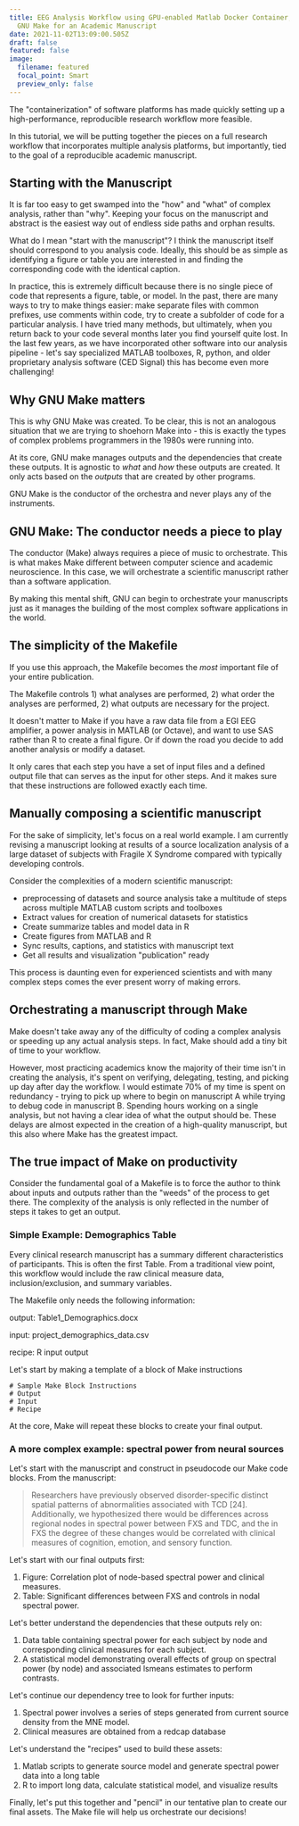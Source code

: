 ```yaml
---
title: EEG Analysis Workflow using GPU-enabled Matlab Docker Container, R, and
  GNU Make for an Academic Manuscript
date: 2021-11-02T13:09:00.505Z
draft: false
featured: false
image:
  filename: featured
  focal_point: Smart
  preview_only: false
---
```

The "containerization" of software platforms has made quickly setting up a high-performance, reproducible research workflow more feasible.

In this tutorial, we will be putting together the pieces on a full research workflow that incorporates multiple analysis platforms, but importantly, tied to the goal of a reproducible academic manuscript. 

## Starting with the Manuscript

It is far too easy to get swamped into the "how" and "what" of complex analysis, rather than "why". Keeping your focus on the manuscript and abstract is the easiest way out of endless side paths and orphan results.

What do I mean "start with the manuscript"? I think the manuscript itself should correspond to you analysis code. Ideally, this should be as simple as identifying a figure or table you are interested in and finding the corresponding code with the identical caption.

In practice, this is extremely difficult because there is no single piece of code that represents a figure, table, or model. In the past, there are many ways to try to make things easier: make separate files with common prefixes, use comments within code, try to create a subfolder of code for a particular analysis. I have tried many methods, but ultimately, when you return back to your code several months later you find yourself quite lost. In the last few years, as we have incorporated other software into our analysis pipeline - let's say specialized MATLAB toolboxes, R, python, and older proprietary analysis software (CED Signal) this has become even more challenging!

## Why GNU Make matters

This is why GNU Make was created. To be clear, this is not an analogous situation that we are trying to shoehorn Make into - this is exactly the types of complex problems programmers in the 1980s were running into.

At its core, GNU make manages outputs and the dependencies that create these outputs. It is agnostic to *what* and *how* these outputs are created. It only acts based on the *outputs* that are created by other programs. 

GNU Make is the conductor of the orchestra and never plays any of the instruments.

## GNU Make: The conductor needs a piece to play

The conductor (Make) always requires a piece of music to orchestrate. This is what makes Make different between computer science and academic neuroscience. In this case, we will orchestrate a scientific manuscript rather than a software application.

By making this mental shift, GNU can begin to orchestrate your manuscripts just as it manages the building of the most complex software applications in the world. 

## The simplicity of the Makefile

If you use this approach, the Makefile becomes the *most* important file of your entire publication.

The Makefile controls 1) what analyses are performed, 2) what order the analyses are performed, 2) what outputs are necessary for the project.

It doesn't matter to Make if you have a raw data file from a EGI EEG amplifier, a power analysis in MATLAB (or Octave), and want to use SAS rather than R to create a final figure. Or if down the road you decide to add another analysis or modify a dataset. 

It only cares that each step you have a set of input files and a defined output file that can serves as the input for other steps. And it makes sure that these instructions are followed exactly each time. 

## Manually composing a scientific manuscript

For the sake of simplicity, let's focus on a real world example. I am currently revising a manuscript looking at results of a source localization analysis of a large dataset of subjects with Fragile X Syndrome compared with typically developing controls. 

Consider the complexities of a modern scientific manuscript:

* preprocessing of datasets and source analysis take a multitude of steps across multiple MATLAB custom scripts and toolboxes
* Extract values for creation of numerical datasets for statistics
* Create summarize tables and model data in R
* Create figures from MATLAB and R
* Sync results, captions, and statistics with manuscript text
* Get all results and visualization "publication" ready

This process is daunting even for experienced scientists and with many complex steps comes the ever present worry of making errors.

## Orchestrating a manuscript through Make

Make doesn't take away any of the difficulty of coding a complex analysis or speeding up any actual analysis steps. In fact, Make should add a tiny bit of time to your workflow.

However, most practicing academics know the majority of their time isn't in creating the analysis, it's spent on verifying, delegating, testing, and picking up day after day the workflow. I would estimate 70% of my time is spent on redundancy - trying to pick up where to begin on manuscript A while trying to debug code in manuscript B. Spending hours working on a single analysis, but not having a clear idea of what the output should be. These delays are almost expected in the creation of a high-quality manuscript, but this also where Make has the greatest impact.

## The true impact of Make on productivity

Consider the fundamental goal of a Makefile is to force the author to think about inputs and outputs rather than the "weeds" of the process to get there. The complexity of the analysis is only reflected in the number of steps it takes to get an output.

### Simple Example: Demographics Table

Every clinical research manuscript has a summary different characteristics of participants. This is often the first Table. From a traditional view point, this workflow would include the raw clinical measure data, inclusion/exclusion, and summary variables.

The Makefile only needs the following information:

output: Table1_Demographics.docx

input: project_demographics_data.csv

recipe: R input output



Let's start by making a template of a block of Make instructions

```
# Sample Make Block Instructions
# Output
# Input
# Recipe
```

At the core, Make will repeat these blocks to create your final output. 

### A more complex example: spectral power from neural sources

Let's start with the manuscript and construct in pseudocode our Make code blocks. From the manuscript:

> Researchers have previously observed disorder-specific distinct spatial patterns of abnormalities associated with TCD \[24]. Additionally, we hypothesized there would be differences across regional nodes in spectral power between FXS and TDC, and the in FXS the degree of these changes would be correlated with clinical measures of cognition, emotion, and sensory function. 

Let's start with our final outputs first:

1. Figure: Correlation plot of node-based spectral power and clinical measures.
2. Table: Significant differences between FXS and controls in nodal spectral power.

Let's better understand the dependencies that these outputs rely on:

1. Data table containing spectral power for each subject by node and corresponding clinical measures for each subject.
2. A statistical model demonstrating overall effects of group on spectral power (by node) and associated lsmeans estimates to perform contrasts.

Let's continue our dependency tree to look for further inputs:

1. Spectral power involves a series of steps generated from current source density from the MNE model.
2. Clinical measures are obtained from a redcap database

Let's understand the "recipes" used to build these assets:

1. Matlab scripts to generate source model and generate spectral power data into a long table
2. R to import long data, calculate statistical model, and visualize results

Finally, let's put this together and "pencil" in our tentative plan to create our final assets. The Make file will help us orchestrate our decisions!